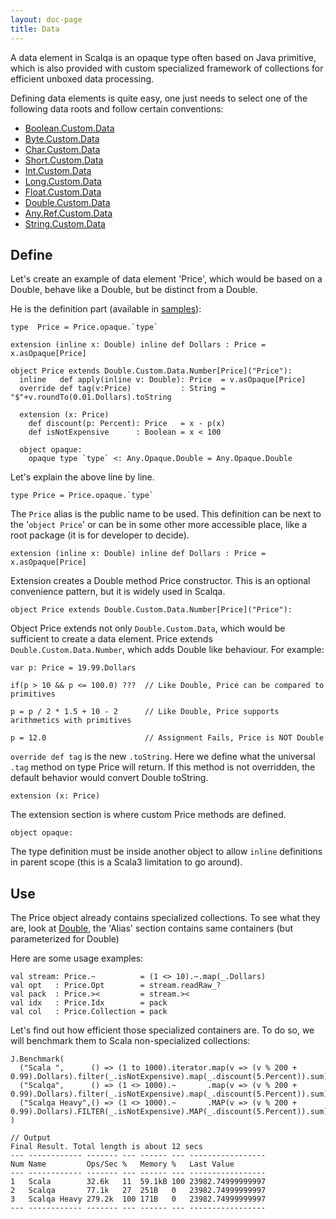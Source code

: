```yaml
---
layout: doc-page
title: Data
---
```


A data element in Scalqa is an opaque type often based on Java primitive, which is also provided with custom 
specialized framework of collections for efficient unboxed data processing.  

Defining data elements is quite easy, one just needs to select one of the following data roots and follow certain conventions:

- [Boolean.Custom.Data](../../api/scalqa/lang/boolean/custom/Data.html)
- [Byte.Custom.Data](../../api/scalqa/lang/byte/custom/Data.html) 
- [Char.Custom.Data](../../api/scalqa/lang/char/custom/Data.html) 
- [Short.Custom.Data](../../api/scalqa/lang/short/custom/Data.html) 
- [Int.Custom.Data](../../api/scalqa/lang/int/custom/Data.html) 
- [Long.Custom.Data](../../api/scalqa/lang/long/custom/Data.html) 
- [Float.Custom.Data](../../api/scalqa/lang/float/custom/Data.html) 
- [Double.Custom.Data](../../api/scalqa/lang/double/custom/Data.html) 
- [Any.Ref.Custom.Data](../../api/scalqa/lang/any/ref/custom/Data.html) 
- [String.Custom.Data](../../api/scalqa/lang/string/custom/Data.html) 

## Define

Let's create an example of data element 'Price', which would be based on a Double, behave like a Double, but be distinct from a Double.

He is the definition part (available in [samples](https://github.com/scalqa/scalqa/blob/master/sample/src/example/data/PriceModel.scala)):
```
type  Price = Price.opaque.`type`

extension (inline x: Double) inline def Dollars : Price = x.asOpaque[Price]

object Price extends Double.Custom.Data.Number[Price]("Price"):
  inline   def apply(inline v: Double): Price  = v.asOpaque[Price]
  override def tag(v:Price)           : String =  "$"+v.roundTo(0.01.Dollars).toString

  extension (x: Price)
    def discount(p: Percent): Price   = x - p(x)
    def isNotExpensive      : Boolean = x < 100

  object opaque:
    opaque type `type` <: Any.Opaque.Double = Any.Opaque.Double

```
Let's explain the above line by line.  
```  
type Price = Price.opaque.`type`
```
The `Price` alias is the public name to be used. This definition can be next to the '`object Price`' or can be in some other 
more accessible place, like a root package (it is for developer to decide).

```  
extension (inline x: Double) inline def Dollars : Price = x.asOpaque[Price]
```  
Extension creates a Double method Price constructor. This is an optional convenience pattern, but it is widely used in Scalqa. 

```  
object Price extends Double.Custom.Data.Number[Price]("Price"):
```  
Object Price extends not only `Double.Custom.Data`, which would be sufficient to create a data element.
Price extends `Double.Custom.Data.Number`, which adds Double like behaviour. For example:
```
var p: Price = 19.99.Dollars

if(p > 10 && p <= 100.0) ???  // Like Double, Price can be compared to primitives   

p = p / 2 * 1.5 + 10 - 2      // Like Double, Price supports arithmetics with primitives

p = 12.0                      // Assignment Fails, Price is NOT Double
```

`override def tag` is the new `.toString`. Here we define what the universal `.tag` method on type Price will return. If this method is
not overridden, the default behavior would convert Double toString.  

```
extension (x: Price)    
```
The extension section is where custom Price methods are defined. 

```
object opaque:   
```
The type definition must be inside another object to allow `inline` definitions in parent scope (this is a Scala3 limitation to go around).  


## Use

The Price object already contains specialized collections. 
To see what they are, look at [Double](../../api/scalqa/lang/Double$.html), the 'Alias' section contains same containers 
(but parameterized for Double)
  
Here are some usage examples:
```
val stream: Price.~          = (1 <> 10).~.map(_.Dollars)
val opt   : Price.Opt        = stream.readRaw_?
val pack  : Price.><         = stream.><
val idx   : Price.Idx        = pack
val col   : Price.Collection = pack
```

Let's find out how efficient those specialized containers are. 
To do so, we will benchmark them to Scala non-specialized collections: 
```
J.Benchmark(
  ("Scala ",      () => (1 to 1000).iterator.map(v => (v % 200 + 0.99).Dollars).filter(_.isNotExpensive).map(_.discount(5.Percent)).sum),
  ("Scalqa",      () => (1 <> 1000).~       .map(v => (v % 200 + 0.99).Dollars).filter(_.isNotExpensive).map(_.discount(5.Percent)).sum),
  ("Scalqa Heavy",() => (1 <> 1000).~       .MAP(v => (v % 200 + 0.99).Dollars).FILTER(_.isNotExpensive).MAP(_.discount(5.Percent)).sum),
)
```
```
// Output
Final Result. Total length is about 12 secs
--- ------------ ------- --- ------ --- -----------------
Num Name         Ops/Sec %   Memory %   Last Value
--- ------------ ------- --- ------ --- -----------------
1   Scala        32.6k   11  59.1kB 100 23982.74999999997
2   Scalqa       77.1k   27  251B   0   23982.74999999997
3   Scalqa Heavy 279.2k  100 171B   0   23982.74999999997
--- ------------ ------- --- ------ --- -----------------
```


    
  
 